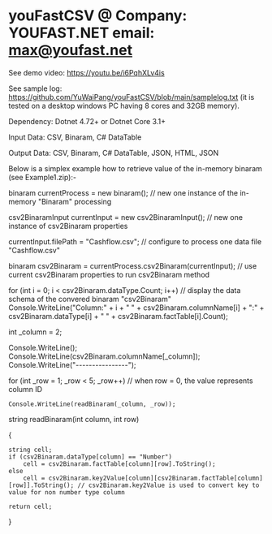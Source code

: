 # youFastCSV @ Company: YOUFAST.NET email: max@youfast.net

See demo video: https://youtu.be/i6PqhXLv4is

See sample log: https://github.com/YuWaiPang/youFastCSV/blob/main/samplelog.txt
(it is tested on a desktop windows PC having 8 cores and 32GB memory).

Dependency: Dotnet 4.72+ or Dotnet Core 3.1+

Input Data: CSV, Binaram, C# DataTable 

Output Data: CSV, Binaram, C# DataTable, JSON, HTML, JSON

Below is a simplex example how to retrieve value of the in-memory binaram (see Example1.zip):-

binaram currentProcess = new binaram(); // new one instance of the in-memory "Binaram" processing

csv2BinaramInput currentInput = new csv2BinaramInput();  // new one instance of csv2Binaram properties

currentInput.filePath = "Cashflow.csv"; // configure to process one data file "Cashflow.csv"

binaram csv2Binaram = currentProcess.csv2Binaram(currentInput); // use current csv2Binaram properties to run csv2Binaram method

for (int i = 0; i < csv2Binaram.dataType.Count; i++) // display the data schema of the convered binaram "csv2Binaram"
    Console.WriteLine("Column:" + i + " " + csv2Binaram.columnName[i] + ":" + csv2Binaram.dataType[i] + " " + csv2Binaram.factTable[i].Count);

int _column = 2;             

Console.WriteLine();
Console.WriteLine(csv2Binaram.columnName[_column]);
Console.WriteLine("----------------");

for (int _row = 1; _row < 5; _row++) // when row = 0, the value represents column ID 

    Console.WriteLine(readBinaram(_column, _row));

string readBinaram(int column, int row)

{
    
    string cell;
    if (csv2Binaram.dataType[column] == "Number")
        cell = csv2Binaram.factTable[column][row].ToString();
    else
        cell = csv2Binaram.key2Value[column][csv2Binaram.factTable[column][row]].ToString(); // csv2Binaram.key2Value is used to convert key to value for non number type column
        
    return cell;
    
}


